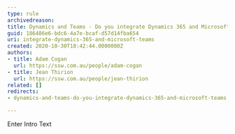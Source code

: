 ```yaml
---
type: rule
archivedreason: 
title: Dynamics and Teams - Do you integrate Dynamics 365 and Microsoft Teams?
guid: 186486e6-bdc6-4a7e-bcaf-d57d14fba654
uri: integrate-dynamics-365-and-microsoft-teams
created: 2020-10-30T18:42:44.0000000Z
authors:
- title: Adam Cogan
  url: https://ssw.com.au/people/adam-cogan
- title: Jean Thirion
  url: https://ssw.com.au/people/jean-thirion
related: []
redirects:
- dynamics-and-teams-do-you-integrate-dynamics-365-and-microsoft-teams

---
```



Enter Intro Text
<br><excerpt class='endintro'></excerpt><br>



